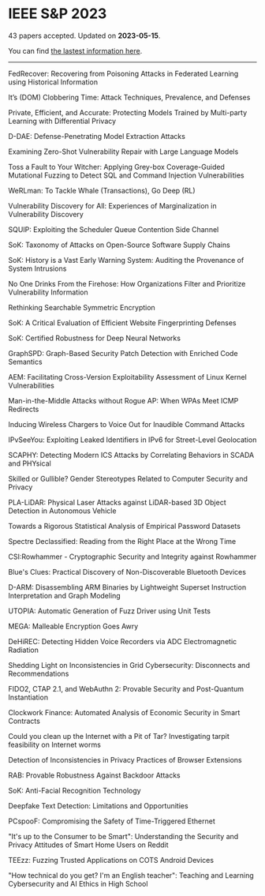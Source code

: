 # IEEE S&P 2023

43 papers accepted. Updated on **2023-05-15**.



You can find [the lastest information here](https://sp2023.ieee-security.org/program-papers.html).

---

FedRecover: Recovering from Poisoning Attacks in Federated Learning using Historical Information

It’s (DOM) Clobbering Time: Attack Techniques, Prevalence, and Defenses

Private, Efficient, and Accurate: Protecting Models Trained by Multi-party Learning with Differential Privacy

D-DAE: Defense-Penetrating Model Extraction Attacks

Examining Zero-Shot Vulnerability Repair with Large Language Models

Toss a Fault to Your Witcher: Applying Grey-box Coverage-Guided Mutational Fuzzing to Detect SQL and Command Injection Vulnerabilities

WeRLman: To Tackle Whale (Transactions), Go Deep (RL)

Vulnerability Discovery for All: Experiences of Marginalization in Vulnerability Discovery

SQUIP: Exploiting the Scheduler Queue Contention Side Channel

SoK: Taxonomy of Attacks on Open-Source Software Supply Chains

SoK: History is a Vast Early Warning System: Auditing the Provenance of System Intrusions

No One Drinks From the Firehose: How Organizations Filter and Prioritize Vulnerability Information

Rethinking Searchable Symmetric Encryption

SoK: A Critical Evaluation of Efficient Website Fingerprinting Defenses

SoK: Certified Robustness for Deep Neural Networks

GraphSPD: Graph-Based Security Patch Detection with Enriched Code Semantics

AEM: Facilitating Cross-Version Exploitability Assessment of Linux Kernel Vulnerabilities

Man-in-the-Middle Attacks without Rogue AP: When WPAs Meet ICMP Redirects

Inducing Wireless Chargers to Voice Out for Inaudible Command Attacks

IPvSeeYou: Exploiting Leaked Identifiers in IPv6 for Street-Level Geolocation

SCAPHY: Detecting Modern ICS Attacks by Correlating Behaviors in SCADA and PHYsical

Skilled or Gullible? Gender Stereotypes Related to Computer Security and Privacy

PLA-LiDAR: Physical Laser Attacks against LiDAR-based 3D Object Detection in Autonomous Vehicle

Towards a Rigorous Statistical Analysis of Empirical Password Datasets

Spectre Declassified: Reading from the Right Place at the Wrong Time

CSI:Rowhammer - Cryptographic Security and Integrity against Rowhammer

Blue's Clues: Practical Discovery of Non-Discoverable Bluetooth Devices

D-ARM: Disassembling ARM Binaries by Lightweight Superset Instruction Interpretation and Graph Modeling

UTOPIA: Automatic Generation of Fuzz Driver using Unit Tests

MEGA: Malleable Encryption Goes Awry

DeHiREC: Detecting Hidden Voice Recorders via ADC Electromagnetic Radiation

Shedding Light on Inconsistencies in Grid Cybersecurity: Disconnects and Recommendations

FIDO2, CTAP 2.1, and WebAuthn 2: Provable Security and Post-Quantum Instantiation

Clockwork Finance: Automated Analysis of Economic Security in Smart Contracts

Could you clean up the Internet with a Pit of Tar? Investigating tarpit feasibility on Internet worms

Detection of Inconsistencies in Privacy Practices of Browser Extensions

RAB: Provable Robustness Against Backdoor Attacks

SoK: Anti-Facial Recognition Technology

Deepfake Text Detection: Limitations and Opportunities

PCspooF: Compromising the Safety of Time-Triggered Ethernet

"It's up to the Consumer to be Smart": Understanding the Security and Privacy Attitudes of Smart Home Users on Reddit

TEEzz: Fuzzing Trusted Applications on COTS Android Devices

"How technical do you get? I'm an English teacher": Teaching and Learning Cybersecurity and AI Ethics in High School

